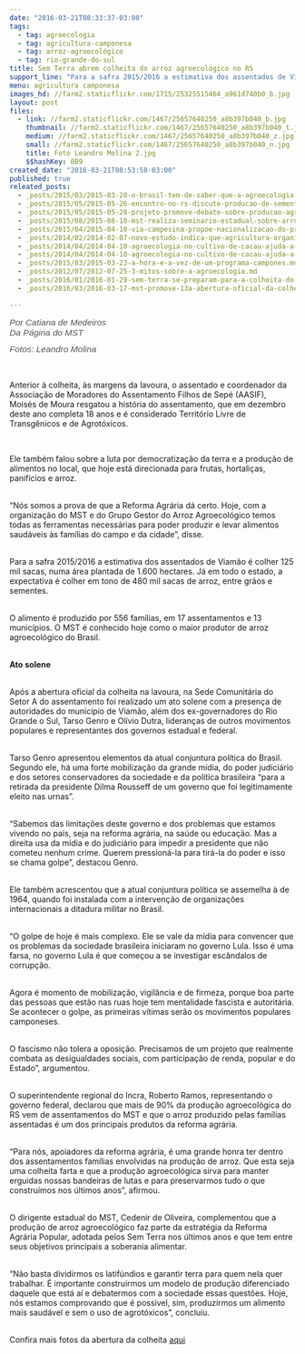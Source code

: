 ```yaml
---
date: "2016-03-21T08:33:37-03:00"
tags:
  - tag: agroecologia
  - tag: agricultura-camponesa
  - tag: arroz-agroecológico
  - tag: rio-grande-do-sul
title: Sem Terra abrem colheita do arroz agroecológico no RS
support_line: "Para a safra 2015/2016 a estimativa dos assentados de Viamão é colher 125 mil sacas, numa área plantada de 1.600 hectares. "
menu: agricultura camponesa
images_hd: //farm2.staticflickr.com/1715/25325515464_a961d740b0_b.jpg
layout: post
files:
  - link: //farm2.staticflickr.com/1467/25657640250_a8b397b040_b.jpg
    thumbnail: //farm2.staticflickr.com/1467/25657640250_a8b397b040_t.jpg
    medium: //farm2.staticflickr.com/1467/25657640250_a8b397b040_z.jpg
    small: //farm2.staticflickr.com/1467/25657640250_a8b397b040_n.jpg
    title: Foto Leandro Molina 2.jpg
    $$hashKey: 0B9
created_date: "2016-03-21T08:53:58-03:00"
published: true
releated_posts:
  - _posts/2015/03/2015-03-20-o-brasil-tem-de-saber-que-a-agroecologia-e-possivel-afirma-dilma-rousseff.md
  - _posts/2015/05/2015-05-26-encontro-no-rs-discute-producao-de-sementes-agroecologicas-e-crioulas.md
  - _posts/2015/05/2015-05-28-projeto-promove-debate-sobre-producao-agroecologica-do-mst.md
  - _posts/2015/08/2015-08-10-mst-realiza-seminario-estadual-sobre-arroz-agroecologico.md
  - _posts/2015/04/2015-04-10-via-campesina-propoe-nacionalizacao-do-programa-campones-ao-mda.md
  - _posts/2014/02/2014-02-07-novo-estudo-indica-que-agricultura-organica-aumenta-a-biodiversidade.md-e
  - _posts/2014/04/2014-04-10-agroecologia-no-cultivo-de-cacau-ajuda-a-producao-e-o-meio-ambiente.md
  - _posts/2014/04/2014-04-10-agroecologia-no-cultivo-de-cacau-ajuda-a-producao-e-o-meio-ambiente.md-e
  - _posts/2015/03/2015-03-23-a-hora-e-a-vez-de-um-programa-campones.md
  - _posts/2012/07/2012-07-25-3-mitos-sobre-a-agroecologia.md
  - _posts/2016/01/2016-01-29-sem-terra-se-preparam-para-a-colheita-do-arroz-agroecologico-no-rs.md
  - _posts/2016/03/2016-03-17-mst-promove-13a-abertura-oficial-da-colheita-do-arroz-agroecologico.md

---
```

<p style="box-sizing: inherit; margin: 0px 0px 11px; font-size: 1.1em; color: rgb(85, 85, 85); font-family: 'Exo 2', Helvetica, Arial, sans-serif;"><em style="box-sizing: inherit;">Por Catiana de Medeiros<br style="box-sizing: inherit;" />
Da P&aacute;gina do MST</em></p>

<p style="box-sizing: inherit; margin: 0px 0px 11px; font-size: 1.1em; color: rgb(85, 85, 85); font-family: 'Exo 2', Helvetica, Arial, sans-serif;"><em style="box-sizing: inherit;">Fotos: Leandro Molina</em></p>

<p class="p1">&nbsp;</p>

<p class="p1"><span class="s1">Anterior &agrave; colheita, &agrave;s margens da lavoura, o assentado e coordenador da Associa&ccedil;&atilde;o de Moradores do Assentamento Filhos de Sep&eacute; (AASIF), Mois&eacute;s de Moura resgatou a hist&oacute;ria do assentamento, que em dezembro deste ano completa 18 anos e &eacute; considerado Territ&oacute;rio Livre de Transg&ecirc;nicos e de Agrot&oacute;xicos. </span></p>

<p class="p1">&nbsp;</p>

<p class="p1"><span class="s1">Ele tamb&eacute;m falou sobre a luta por democratiza&ccedil;&atilde;o da terra e a produ&ccedil;&atilde;o de alimentos no local, que hoje est&aacute; direcionada para frutas, hortali&ccedil;as, panif&iacute;cios e arroz.</span></p>

<p class="p1"><br />
<span class="s1">&ldquo;N&oacute;s somos a prova de que a Reforma Agr&aacute;ria d&aacute; certo. Hoje, com a organiza&ccedil;&atilde;o do MST e do Grupo Gestor do Arroz Agroecol&oacute;gico temos todas as ferramentas necess&aacute;rias para poder produzir e levar alimentos saud&aacute;veis &agrave;s fam&iacute;lias do campo e da cidade&rdquo;, disse.</span></p>

<p class="p1"><br />
<span class="s1">Para a safra 2015</span>/<span class="s1">2016 a estimativa dos assentados de Viam&atilde;o &eacute; colher 125 mil sacas, numa &aacute;rea plantada de 1.600 hectares. J&aacute; em todo o estado, a expectativa &eacute; colher em tono de 480 mil sacas de arroz, entre gr&atilde;os e sementes. </span></p>

<p class="p1"><br />
<span class="s1">O alimento &eacute; produzido por 556 fam&iacute;lias, em 17 assentamentos e 13 munic&iacute;pios. O MST &eacute; conhecido hoje como o maior produtor de arroz agroecol&oacute;gico do Brasil.</span></p>

<p class="p1"><br />
<span class="s1"><b>Ato solene</b></span></p>

<p class="p1"><br />
<span class="s1">Ap&oacute;s a abertura oficial da colheita na lavoura, na Sede Comunit&aacute;ria do Setor A do assentamento foi realizado um ato solene com a presen&ccedil;a de autoridades do munic&iacute;pio de Viam&atilde;o, al&eacute;m dos ex-governadores do Rio Grande o Sul, Tarso Genro e Ol&iacute;vio Dutra, lideran&ccedil;as de outros movimentos populares e representantes dos governos estadual e federal.</span></p>

<p class="p1"><br />
<span class="s1">Tarso Genro apresentou elementos da atual conjuntura pol&iacute;tica do Brasil. Segundo ele, h&aacute; uma forte mobiliza&ccedil;&atilde;o da grande m&iacute;dia, do poder judici&aacute;rio e dos setores conservadores da sociedade e da pol&iacute;tica brasileira &ldquo;para a retirada da presidente Dilma Rousseff de um governo que foi legitimamente eleito nas urnas&rdquo;.</span></p>

<p class="p1"><br />
<span class="s1">&ldquo;Sabemos das limita&ccedil;&otilde;es deste governo e dos problemas que estamos vivendo no pa&iacute;s, seja na reforma agr&aacute;ria, na sa&uacute;de ou educa&ccedil;&atilde;o. Mas a direita usa da m&iacute;dia e do judici&aacute;rio para impedir a presidente que n&atilde;o cometeu nenhum crime. Querem pression&aacute;-la para tir&aacute;-la do poder e isso se chama golpe&rdquo;, destacou Genro.</span></p>

<p class="p1"><br />
<span class="s1">Ele tamb&eacute;m acrescentou que a atual conjuntura pol&iacute;tica se assemelha &agrave; de 1964, quando foi instalada com a interven&ccedil;&atilde;o de organiza&ccedil;&otilde;es internacionais a ditadura militar no Brasil.</span></p>

<p class="p1"><br />
<span class="s1">&ldquo;O golpe de hoje &eacute; mais complexo. Ele se vale da m&iacute;dia para convencer que os problemas da sociedade brasileira iniciaram no governo Lula. Isso &eacute; uma farsa, no governo Lula &eacute; que come&ccedil;ou a se investigar esc&acirc;ndalos de corrup&ccedil;&atilde;o. </span></p>

<p class="p1"><br />
<span class="s1">Agora &eacute; momento de mobiliza&ccedil;&atilde;o, vigil&acirc;ncia e de firmeza, porque boa parte das pessoas que est&atilde;o nas ruas hoje tem mentalidade fascista e autorit&aacute;ria. Se acontecer o golpe, as primeiras v&iacute;timas ser&atilde;o os movimentos populares camponeses. </span></p>

<p class="p1"><br />
<span class="s1">O fascismo n&atilde;o tolera a oposi&ccedil;&atilde;o. Precisamos de um projeto que realmente combata as desigualdades sociais, com participa&ccedil;&atilde;o de renda, popular e do Estado&rdquo;, argumentou.</span></p>

<p class="p1"><br />
<span class="s1">O superintendente regional do Incra, Roberto Ramos, representando o governo federal, declarou que mais de 90% da produ&ccedil;&atilde;o agroecol&oacute;gica do RS vem de assentamentos do MST e que o arroz produzido pelas fam&iacute;lias assentadas &eacute; um dos principais produtos da reforma agr&aacute;ria.</span></p>

<p class="p1"><br />
<span class="s1">&ldquo;Para n&oacute;s, apoiadores da reforma agr&aacute;ria, &eacute; uma grande honra ter dentro dos assentamentos fam&iacute;lias envolvidas na produ&ccedil;&atilde;o de arroz. Que esta seja uma colheita farta e que a produ&ccedil;&atilde;o agroecol&oacute;gica sirva para manter erguidas nossas bandeiras de lutas e para preservarmos tudo o que constru&iacute;mos nos &uacute;ltimos anos&rdquo;, afirmou.</span></p>

<p class="p1"><br />
<span class="s1">O dirigente estadual do MST, Cedenir de Oliveira, complementou que a produ&ccedil;&atilde;o de arroz agroecol&oacute;gico faz parte da estrat&eacute;gia da Reforma Agr&aacute;ria Popular, adotada pelos Sem Terra nos &uacute;ltimos anos e que tem entre seus objetivos principais a soberania alimentar.</span></p>

<p class="p1"><br />
<span class="s1">&ldquo;N&atilde;o basta dividirmos os latif&uacute;ndios e garantir terra para quem nela quer trabalhar. &Eacute; importante construirmos um modelo de produ&ccedil;&atilde;o diferenciado daquele que est&aacute; a&iacute; e debatermos com a sociedade essas quest&otilde;es. Hoje, n&oacute;s estamos comprovando que &eacute; poss&iacute;vel, sim, produzirmos um alimento mais saud&aacute;vel e sem o uso de agrot&oacute;xicos&rdquo;, concluiu.</span></p>

<p class="p1"><br />
<span class="s1">Confira mais fotos da abertura da colheita <a href="https://www.flickr.com/photos/mst_rs/">aqui</a></span></p>
